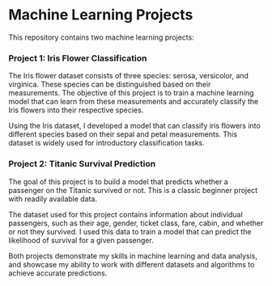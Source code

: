 # Machine Learning Projects

This repository contains two machine learning projects:

### Project 1: Iris Flower Classification

The Iris flower dataset consists of three species: serosa, versicolor, and virginica. These species can be distinguished based on their measurements. The objective of this project is to train a machine learning model that can learn from these measurements and accurately classify the Iris flowers into their respective species.

Using the Iris dataset, I developed a model that can classify iris flowers into different species based on their sepal and petal measurements. This dataset is widely used for introductory classification tasks.

### Project 2: Titanic Survival Prediction

The goal of this project is to build a model that predicts whether a passenger on the Titanic survived or not. This is a classic beginner project with readily available data.

The dataset used for this project contains information about individual passengers, such as their age, gender, ticket class, fare, cabin, and whether or not they survived. I used this data to train a model that can predict the likelihood of survival for a given passenger.

Both projects demonstrate my skills in machine learning and data analysis, and showcase my ability to work with different datasets and algorithms to achieve accurate predictions.

